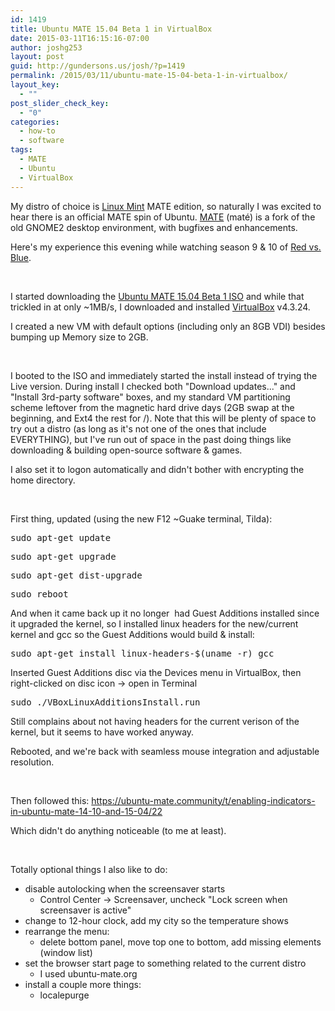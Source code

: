 ```yaml
---
id: 1419
title: Ubuntu MATE 15.04 Beta 1 in VirtualBox
date: 2015-03-11T16:15:16-07:00
author: joshg253
layout: post
guid: http://gundersons.us/josh/?p=1419
permalink: /2015/03/11/ubuntu-mate-15-04-beta-1-in-virtualbox/
layout_key:
  - ""
post_slider_check_key:
  - "0"
categories:
  - how-to
  - software
tags:
  - MATE
  - Ubuntu
  - VirtualBox
---
```

My distro of choice is <a href="https://linuxmint.com/">Linux Mint</a> MATE edition, so naturally I was excited to hear there is an official MATE spin of Ubuntu. <a href="https://mate-desktop.org/">MATE</a> (maté) is a fork of the old GNOME2 desktop environment, with bugfixes and enhancements.

Here's my experience this evening while watching season 9 &amp; 10 of <a href="https://roosterteeth.com/archive/?sid=rvb">Red vs. Blue</a>.

&nbsp;

I started downloading the <a href="https://cdimage.ubuntu.com/ubuntu-mate/releases/vivid/beta-1/">Ubuntu MATE 15.04 Beta 1 ISO</a> and while that trickled in at only ~1MB/s, I downloaded and installed <a href="https://www.virtualbox.org/wiki/Downloads">VirtualBox</a> v4.3.24.

I created a new VM with default options (including only an 8GB VDI) besides bumping up Memory size to 2GB.

&nbsp;

I booted to the ISO and immediately started the install instead of trying the Live version. During install I checked both "Download updates..." and "Install 3rd-party software" boxes, and my standard VM partitioning scheme leftover from the magnetic hard drive days (2GB swap at the beginning, and Ext4 the rest for /). Note that this will be plenty of space to try out a distro (as long as it's not one of the ones that include EVERYTHING), but I've run out of space in the past doing things like downloading &amp; building open-source software &amp; games.

I also set it to logon automatically and didn't bother with encrypting the home directory.

&nbsp;

First thing, updated (using the new F12 ~Guake terminal, Tilda):
<pre>sudo apt-get update</pre>
<pre>sudo apt-get upgrade</pre>
<pre>sudo apt-get dist-upgrade</pre>
<pre>sudo reboot</pre>
And when it came back up it no longer  had Guest Additions installed since it upgraded the kernel, so I installed linux headers for the new/current kernel and gcc so the Guest Additions would build &amp; install:
<pre>sudo apt-get install linux-headers-$(uname -r) gcc</pre>
Inserted Guest Additions disc via the Devices menu in VirtualBox, then right-clicked on disc icon -&gt; open in Terminal
<pre>sudo ./VBoxLinuxAdditionsInstall.run</pre>
Still complains about not having headers for the current verison of the kernel, but it seems to have worked anyway.

Rebooted, and we're back with seamless mouse integration and adjustable resolution.

&nbsp;

Then followed this: https://ubuntu-mate.community/t/enabling-indicators-in-ubuntu-mate-14-10-and-15-04/22

Which didn't do anything noticeable (to me at least).

&nbsp;

Totally optional things I also like to do:
<ul>
	<li>disable autolocking when the screensaver starts
<ul>
	<li>Control Center -&gt; Screensaver, uncheck "Lock screen when screensaver is active"</li>
</ul>
</li>
	<li>change to 12-hour clock, add my city so the temperature shows</li>
	<li>rearrange the menu:
<ul>
	<li>delete bottom panel, move top one to bottom, add missing elements (window list)</li>
</ul>
</li>
	<li>set the browser start page to something related to the current distro
<ul>
	<li>I used ubuntu-mate.org</li>
</ul>
</li>
	<li>install a couple more things:
<ul>
	<li>localepurge</li>
</ul>
</li>
</ul>